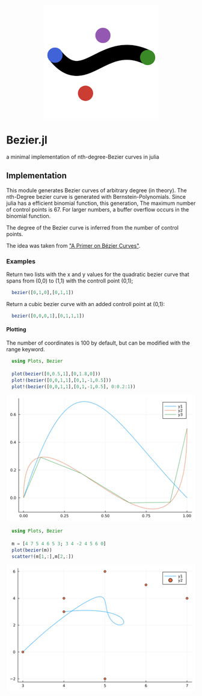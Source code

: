 <p align="center">
  <img width="300" height="300" src="docs/src/assets/logo.svg">
</p>


# Bezier.jl
a minimal implementation of nth-degree-Bezier curves in julia

## Implementation
This module generates Bezier curves of arbitrary degree (in theory).
The nth-Degree bezier curve is generated with Bernstein-Polynomials.
Since julia has a efficient binomial function, this generation,
The maximum number of control points is 67. For larger numbers,
a buffer overflow occurs in the binomial function.

The degree of the Bezier curve is inferred from the number of control points.

The idea was taken from ["A Primer on Bézier Curves"](https://pomax.github.io/bezierinfo/).


### Examples

Return two lists with the x and y values for the quadratic bezier curve that
spans from (0,0) to (1,1) with the controll point (0,1);

```julia
  bezier([0,1,0],[0,1,1])
```

Return a cubic bezier curve with an added controll point at (0,1):

```julia
  bezier([0,0,0,1],[0,1,1,1])
```

#### Plotting
The number of coordinates is 100 by default, but can be modified with the range keyword.

```julia
  using Plots, Bezier

  plot(bezier([0,0.5,1],[0,1.8,0]))
  plot!(bezier([0,0,1,1],[0,1,-1,0.5]))
  plot!(bezier([0,0,1,1],[0,1,-1,0.5], 0:0.2:1))
```
![example plot](docs/src/assets/example.svg)


```julia
  using Plots, Bezier

  m = [4 7 5 4 6 5 3; 3 4 -2 4 5 6 0]
  plot(bezier(m))
  scatter!(m[1,:],m[2,:])
```
![example plot 2](docs/src/assets/example2.svg)
